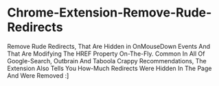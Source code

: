 # Chrome-Extension-Remove-Rude-Redirects
Remove Rude Redirects, That Are Hidden in OnMouseDown Events And That Are Modifying The HREF Property On-The-Fly. Common In All Of Google-Search, Outbrain And Taboola Crappy Recommendations, The Extension Also Tells You How-Much Redirects Were Hidden In The Page And Were Removed :]
